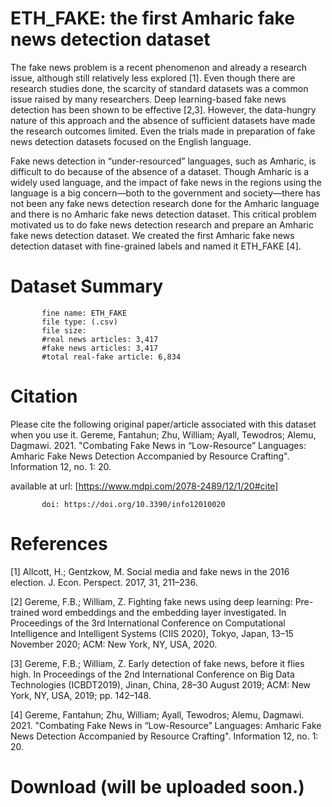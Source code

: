 # ETH_FAKE: the first Amharic fake news detection dataset
The fake news problem is a recent phenomenon and already a research issue, although still relatively less explored [1]. Even though there are research studies done, the scarcity of standard datasets was a common issue raised by many researchers. Deep learning-based fake news detection has been shown to be effective [2,3]. However, the data-hungry nature of this approach and the absence of sufficient datasets have made the research outcomes limited. Even the trials made in preparation of fake news detection datasets focused on the English language. 

Fake news detection in “under-resourced” languages, such as Amharic, is difficult to do because of the absence of a dataset. Though Amharic is a widely used language, and the impact of fake news in the regions using the language is a big concern—both to the government and society—there has not been any fake news detection research done for the Amharic language and there is no Amharic fake news detection dataset. This critical problem motivated us to do fake news detection research and prepare an Amharic fake news detection dataset. We created the first Amharic fake news detection dataset with fine-grained labels and named it ETH_FAKE [4].  

# Dataset Summary
           fine name: ETH_FAKE
           file type: (.csv)
           file size:
           #real news articles: 3,417
           #fake news articles: 3,417
           #total real-fake article: 6,834


# Citation
Please cite the following original paper/article associated with this dataset when you use it.
Gereme, Fantahun; Zhu, William; Ayall, Tewodros; Alemu, Dagmawi. 2021. "Combating Fake News in “Low-Resource” Languages: Amharic Fake News Detection Accompanied by Resource Crafting". Information 12, no. 1: 20.

available at url: [https://www.mdpi.com/2078-2489/12/1/20#cite]

           doi: https://doi.org/10.3390/info12010020

# References 
[1] Allcott, H.; Gentzkow, M. Social media and fake news in the 2016 election. J. Econ. Perspect. 2017, 31, 211–236.

[2] Gereme, F.B.; William, Z. Fighting fake news using deep learning: Pre-trained word embeddings and the embedding layer
investigated. In Proceedings of the 3rd International Conference on Computational Intelligence and Intelligent Systems (CIIS
2020), Tokyo, Japan, 13–15 November 2020; ACM: New York, NY, USA, 2020.

[3] Gereme, F.B.; William, Z. Early detection of fake news, before it flies high. In Proceedings of the 2nd International Conference on
Big Data Technologies (ICBDT2019), Jinan, China, 28–30 August 2019; ACM: New York, NY, USA, 2019; pp. 142–148.

[4] Gereme, Fantahun; Zhu, William; Ayall, Tewodros; Alemu, Dagmawi. 2021. "Combating Fake News in “Low-Resource” Languages: Amharic Fake News Detection Accompanied by Resource Crafting". Information 12, no. 1: 20.


# Download (will be uploaded soon.)
